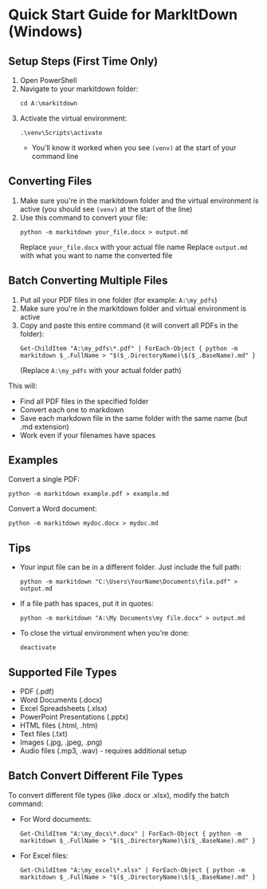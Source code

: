 # Quick Start Guide for MarkItDown (Windows)

## Setup Steps (First Time Only)
1. Open PowerShell
2. Navigate to your markitdown folder:
   ```
   cd A:\markitdown
   ```
3. Activate the virtual environment:
   ```
   .\venv\Scripts\activate
   ```
   - You'll know it worked when you see `(venv)` at the start of your command line

## Converting Files
1. Make sure you're in the markitdown folder and the virtual environment is active (you should see `(venv)` at the start of the line)
2. Use this command to convert your file:
   ```
   python -m markitdown your_file.docx > output.md
   ```
   Replace `your_file.docx` with your actual file name
   Replace `output.md` with what you want to name the converted file

## Batch Converting Multiple Files
1. Put all your PDF files in one folder (for example: `A:\my_pdfs`)
2. Make sure you're in the markitdown folder and virtual environment is active
3. Copy and paste this entire command (it will convert all PDFs in the folder):
   ```
   Get-ChildItem "A:\my_pdfs\*.pdf" | ForEach-Object { python -m markitdown $_.FullName > "$($_.DirectoryName)\$($_.BaseName).md" }
   ```
   (Replace `A:\my_pdfs` with your actual folder path)

This will:
- Find all PDF files in the specified folder
- Convert each one to markdown
- Save each markdown file in the same folder with the same name (but .md extension)
- Work even if your filenames have spaces

## Examples
Convert a single PDF:
```
python -m markitdown example.pdf > example.md
```

Convert a Word document:
```
python -m markitdown mydoc.docx > mydoc.md
```

## Tips
- Your input file can be in a different folder. Just include the full path:
  ```
  python -m markitdown "C:\Users\YourName\Documents\file.pdf" > output.md
  ```
- If a file path has spaces, put it in quotes:
  ```
  python -m markitdown "A:\My Documents\my file.docx" > output.md
  ```
- To close the virtual environment when you're done:
  ```
  deactivate
  ```

## Supported File Types
- PDF (.pdf)
- Word Documents (.docx)
- Excel Spreadsheets (.xlsx)
- PowerPoint Presentations (.pptx)
- HTML files (.html, .htm)
- Text files (.txt)
- Images (.jpg, .jpeg, .png)
- Audio files (.mp3, .wav) - requires additional setup

## Batch Convert Different File Types
To convert different file types (like .docx or .xlsx), modify the batch command:
- For Word documents:
  ```
  Get-ChildItem "A:\my_docs\*.docx" | ForEach-Object { python -m markitdown $_.FullName > "$($_.DirectoryName)\$($_.BaseName).md" }
  ```
- For Excel files:
  ```
  Get-ChildItem "A:\my_excel\*.xlsx" | ForEach-Object { python -m markitdown $_.FullName > "$($_.DirectoryName)\$($_.BaseName).md" }
  ```
